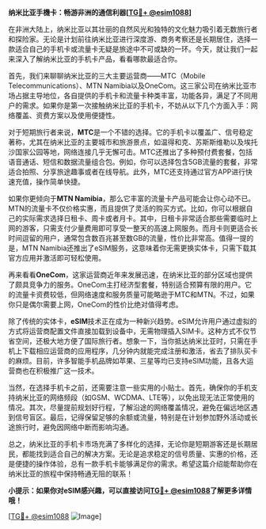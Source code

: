 **纳米比亚手機卡：畅游非洲的通信利器[[TG💪+ @esim1088](https://t.me/s/esim1088)]**

在非洲大陆上，纳米比亚以其壮丽的自然风光和独特的文化魅力吸引着无数旅行者和探险家。无论是计划前往纳米比亚进行深度游、商务考察还是长期居住，选择一款适合自己的手机卡或流量卡无疑是旅途中不可或缺的一环。今天，就让我们一起来深入了解纳米比亚的手机卡产品，看看哪款最适合你。

首先，我们来聊聊纳米比亚的三大主要运营商——MTC（Mobile Telecommunications）、MTN Namibia以及OneCom。这三家公司在纳米比亚市场占据主导地位，各自提供的手机卡和流量卡种类丰富，功能各异，满足了不同用户的需求。如果你是第一次接触纳米比亚的手机卡，不妨从以下几个方面入手：网络覆盖、资费方案以及使用便捷性。

对于短期旅行者来说，**MTC**是一个不错的选择。它的手机卡以覆盖广、信号稳定著称，尤其在纳米比亚的主要城市和旅游景点，如温得和克、苏斯斯维勒以及埃托沙国家公园等地，网络连接几乎无懈可击。MTC还推出了多种预付费套餐，包括语音通话、短信和数据流量组合包。例如，你可以选择包含5GB流量的套餐，非常适合拍照、分享旅途趣事或者在线导航。此外，MTC还支持通过官方APP进行快速充值，操作简单快捷。

如果你更倾向于**MTN Namibia**，那么它丰富的流量卡产品可能会让你心动不已。MTN的流量卡不仅价格实惠，而且提供了灵活的购买方式。比如，你可以根据自己的实际需求选择日租卡、周卡或者月卡。其中，日租卡非常适合那些需要临时上网的游客，只需支付少量费用即可享受一整天的高速上网服务。而月卡则更适合长时间逗留的用户，通常包含数百兆甚至数GB的流量，性价比非常高。值得一提的是，MTN Namibia还推出了eSIM服务，这意味着你无需更换实体卡，只需下载其官方应用并激活即可轻松使用。

再来看看**OneCom**，这家运营商近年来发展迅速，在纳米比亚的部分区域也提供了颇具竞争力的服务。OneCom主打经济型套餐，特别适合预算有限的用户。它的流量卡资费较低，但网络速度和服务质量可能略逊于MTC和MTN。不过，如果你只是偶尔需要上网，OneCom的性价比绝对值得考虑。

除了传统的实体卡，**eSIM**技术正在成为一种新兴趋势。eSIM允许用户通过虚拟的方式将运营商配置文件直接加载到设备中，无需物理插入SIM卡。这种方式不仅节省空间，还极大地方便了国际旅行者。想象一下，当你抵达纳米比亚时，只需在手机上下载相应运营商的应用程序，几分钟内就能完成注册和激活，省去了排队买卡的麻烦。目前，许多智能手机品牌如苹果、三星等均已支持eSIM功能，且各大运营商也在积极推广这一技术。

当然，在选择手机卡之前，还需要注意一些实用的小贴士。首先，确保你的手机支持纳米比亚的网络频段（如GSM、WCDMA、LTE等），以免出现无法正常使用的情况。其次，尽量提前规划好行程，了解沿途的网络覆盖情况，避免在偏远地区遇到信号盲区。最后，记得保留足够的余额或流量，特别是在计划参加野外活动或长途旅行时，避免因网络中断而影响沟通。

总之，纳米比亚的手机卡市场充满了多样化的选择，无论你是短期游客还是长期居民，都能找到适合自己的解决方案。无论是追求稳定的信号质量、实惠的价格，还是便捷的操作体验，总有一款手机卡能够满足你的需求。希望这篇介绍能帮助你在纳米比亚的旅程中保持畅通无阻的联系！

**小提示：如果你对eSIM感兴趣，可以直接访问[TG💪+ @esim1088](https://t.me/s/esim1088)了解更多详情哦！**

[[TG💪+ @esim1088](https://t.me/s/esim1088) ![Image](https://i.postimg.cc/4NQfJmqS/Snipaste-2025-05-13-00-14-12.png)]